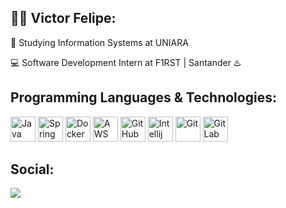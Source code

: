 ## 🧑‍💻 Victor Felipe:
📘 Studying Information Systems at UNIARA

💻 Software Development Intern at F1RST | Santander ♨️


## Programming Languages & Technologies:
<img alt="Java"
 title="Java" 
 src="https://cdn.jsdelivr.net/gh/devicons/devicon@latest/icons/java/java-original.svg" width="40" height="40" />
 <img alt="Spring"
 title="Spring" src="https://cdn.jsdelivr.net/gh/devicons/devicon@latest/icons/spring/spring-original-wordmark.svg" width="40" height="40"/>
 <img alt="Docker"
 title="Docker" src="https://cdn.jsdelivr.net/gh/devicons/devicon@latest/icons/docker/docker-original.svg" Width="40" height="40" />
 <img alt="AWS"
 title="AWS" src="https://cdn.jsdelivr.net/gh/devicons/devicon@latest/icons/amazonwebservices/amazonwebservices-plain-wordmark.svg" Width="40" height="40" />
   <img alt="GitHub"
 title="GitHub"
 src="https://cdn.jsdelivr.net/gh/devicons/devicon@latest/icons/github/github-original-wordmark.svg" width="40"            height="40"/>
            <img alt="Intellij"
 title="Intellij" src="https://cdn.jsdelivr.net/gh/devicons/devicon@latest/icons/intellij/intellij-original.svg" width="40" height="40"/>
  <img alt="Git"
 title="Git" src="https://cdn.jsdelivr.net/gh/devicons/devicon@latest/icons/git/git-original.svg" width="40" height="40"/>
 <img alt="GitLab"
 title="GitLab" src="https://cdn.jsdelivr.net/gh/devicons/devicon@latest/icons/gitlab/gitlab-original.svg" width="40" height="40"/>
          
          
          
          
          
          
          
          
          

            
          

## Social:
<div>
 <a href="https://www.linkedin.com/in/victor-felipe28" target="_blank"><img src="https://img.shields.io/badge/-LinkedIn-%230077B5?style=for-the-badge&logo=linkedin&logoColor=white" target="_blank"></a>   
</div>

## 
   
